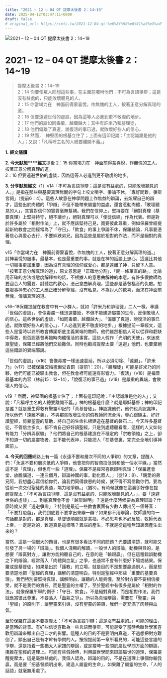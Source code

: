 ```yaml
---
title: "2021 – 12 – 04 QT 提摩太後書 2：14~19"
date: 2025-04-12T03:47:11+0800
draft: false
# original_url: https://cmtc.tw/2021-12-04-qt-%e6%8f%90%e6%91%a9%e5%a4%aa%e5%be%8c%e6%9b%b8-2%ef%bc%9a1419
---
```


![2021 – 12 – 04 QT 提摩太後書 2：14~19](/images/qt.jpg   "2021 – 12 – 04 QT 提摩太後書 2：14~19")

# 2021 – 12 – 04 QT 提摩太後書 2：14~19

> 提摩太後書 2：14~19  
> 2：14 你要使眾人回想這些事，在主面前囑咐他們：不可為言語爭辯；這是沒有益處的，只能敗壞聽見的人。  
> 2：15 你當竭力在　神面前得蒙喜悅，作無愧的工人，按著正意分解真理的道。  
> 2：16 但要遠避世俗的虛談，因為這等人必進到更不敬虔的地步。  
> 2：17 他們的話如同毒瘡，越爛越大；其中有許米乃和腓理徒，  
> 2：18 他們偏離了真道，說復活的事已過，就敗壞好些人的信心。  
> 2：19 然而，　神堅固的根基立住了；上面有這印記說：「主認識誰是他的人」；又說：「凡稱呼主名的人總要離開不義。」

**1.** **經文誦讀**

**2. 今天默想****經文**提後 2：15 你當竭力在　神面前得蒙喜悅，作無愧的工人，按著正意分解真理的道。  
2：16 但要遠避世俗的虛談，因為這等人必進到更不敬虔的地步。

**3. 分享默想經文**（1）v14「不可為言語爭辯；這是沒有益處的，只能敗壞聽見的人。」是指在那些與基要真理無關的字句上咬文嚼字、爭論不休，「專好問難，爭辯言詞」（提前6：4）。這些人故意在神學問題上作無益的辯論，去炫耀自己的辯才，這些出於肉體的「爭辯」不但不能帶來屬靈的益處，還會惹動肉體，「敗壞聽見的人」，其實對信仰的實質毫無幫補。我們在信仰上，堅持要在「絕對真理（基要真理）上堅持持守，絕不讓步」，絕對真理可以「使徒信經」作為代表。但是對於許多屬於「相對作法」上，就不應該堅持己見，而要彼此尊重，例如保羅曾經提起新約教會之間經常為了「守日」、「飲食」的事上爭論不休，保羅結論，凡事要憑著信心與愛心去行，不要絆跌弟兄，因為這些是屬於相對的作法，而不是絕對的真理。

v15「你當竭力在　神面前得蒙喜悅，作無愧的工人，按著正意分解真理的道。」討神喜悅的服事，最基本，也是最重要的事，就是在神的話語上忠心，這遠比其他一切服事更加重要，因為沒有真理的信仰或愛心，都是遠離了神，只留下人意。「按著正意分解真理的道」，原文意思是「正確地分割」、「開一條筆直的路」，比喻用正確的方法或態度解釋神的話，不根據人的意思曲解神的本意。有許多假教師為要迎合人的需要、討聽眾的歡心，憑己意曲解真理，這些都是基督福音的仇敵。想要服事神忠心的工人應正確分解聖經，沒有私見，不為討人的歡喜，而求在神面前無愧，傳講真理的道。

v16~18保羅提醒在教會中有一小群人，就如「許米乃和腓理徒」二人一樣，專講「世俗的虛談」，會像毒瘤一樣迅速蔓延，不但不能建造屬靈的生命，反倒敗壞人的信心。這些世俗的虛談，「如同毒瘡，越爛越大」、「偏離了真道，說復活的事已過，就敗壞好些人的信心。」、「人必進到更不敬虔的地步。」根據提前一章經文，這些人是當時以弗所教會傳諾斯底主義異端的教師，他們雖然相信人可以從罪和虧缺中得救，但否認基督再臨時肉體復活的事實。這些人假作「光明的天使」，來迷惑眾聖徒，保羅已經將他們交給撒但。同時也勸戒提摩太要「遠避」他們，也要棄絕這些錯誤的異端邪說。

「世俗的虛談」（v16）會像毒瘤一樣迅速蔓延，所以必須切除、「遠避」。「許米乃」（v17）已被保羅交給撒但受責罰（提前1：20），「腓理徒」可能是許米乃的同夥，他們可能已被驅出教會，但在教會裡可能還有影響力。「復活」（v18）是福音最基本的內容（林前15：12~14），「說復活的事已過」（v18）是嚴重的異端，會敗壞人的信心。

v19「 然而，神堅固的根基立住了；上面有這印記說：「主認識誰是他的人」；又說：「凡稱呼主名的人總要離開不義。」神的根基是什麼？就是耶穌基督；神的印記是誰？就是重生得救有聖靈印記的「真基督徒」。神認識他們，他們也真認識神，所以他們「遠離不義」，不與那些敗壞生命的假教師同流合污，專心跟隨主，好好讀聖經，倚靠聖靈的幫助，將自己的生命扎根建造在基督的磐石上。今天許多基督徒，不管信主多久，都不肯自己好好讀聖經，只是到處聽聽看看，這樣的人又如何有能力「分辨與察驗」？他們將自己的根基建造在不穩定的「宗教領袖」之上，卻不知道一切的屬靈牧者，並不能代表神，只能把人「在基督裏，完完全全地引導神面前」。

**4. 今天的回應**網路上有一篇《永遠不要和層次不同的人爭辯》的文章，提醒人們：「永遠不要和層次低的人爭辯，他會把你的智商拉低到和他一個水平線。」當然這不是「真理」，但也有一些「道理」。保羅不是經常喜歡辯明真理：「保羅進會堂，放膽講道，一連三個月，辯論神國的事，勸化眾人。」（徒19：8）、「親愛的弟兄阿，我想盡心寫信給你們，論我們同得救恩的時候，就不得不寫信勸你們，要為從前一次交付聖徒的真道，竭力地爭辯。」（猶3）。有時候就像在這裏卻好像在提醒提摩太：「不可為言語爭辯．這是沒有益處的、只能敗壞聽見的人。」，要「遠避世俗的虛談」…。到底真理會不會「越辯越明」？還是什麼時候要為真理辯論？什麼時候又要「遠避爭辯」？特別是最近一些教會裏面有少數人傳出另一個聲音：「不要打疫苗」，我們到底要不要拿出來辯一辯？如果都不用辯論，牧師講的每一句話都是對的，都是真理，基督徒順服就是蒙福，不必思考也不必反駁，牧師代表上帝，一定是對的，難道真是這樣嗎？異端的產生，不就是從這種無知裏面產生出來的？

當然，這是一個很大的題目，也是有很多看法不同的問題？光要講清楚，就可能又引發了另一場的「辯論」。我個人淺顯的解讀，一般世人的辯論，動機與目的，是想要「辯贏對方」，讓對方能夠聽自己的，在意的是「輸跟贏」。但在這種錯誤動機之下的辯論，經常落入「肉體與血氣」之爭，也通常不會有什麼好下場或結果。保羅或是基督徒，如果是出於「護教」的立場，就是目的不是想要贏過別人，而是想要清楚地把「聖經的真理」講解的清楚明白，特別是聖經中那些「重要的基要真理」，我們特別要堅持真理，講解明白，讓聽的人能夠懂，至於對方要不要相信接受，就不是我們的責任，而是聖靈的主權了。至於聖經中有很多是屬於「相對的作法」，就像保羅所舉的例子：「守日、飲食」，不是絕對真理，而是相對作法，我們就應當彼此尊重，不要落入「血氣之爭」。所以為真理辯論，需要在「聖靈」與「聖經」的原則下，讓聖靈來引導，沒有聖靈的帶領，我們一定充滿了肉體與血氣。

至於保羅在這裏不要提摩太：「不可為言語爭辯；這是沒有益處的。」可能的理由，是當時的背景。有好些信徒喜歡為一些言語而爭辯，可能是受了當時希臘哲學家喜歡用辯論來顯出自己口才的影響。這種人的目的不是要明白真道，不過想把對方難倒了，顯出自己是有才幹有學問的人。按照提前第一章所看見的，可能這些言語的爭辯，還是指着一些猶太人家譜的辯論，或是當時一些關於屬世學問方面的辯論，攙雜在聖經的道理上。可能有些假師傅，利用屬世學問來辯論屬世的道理，保羅提醒提摩太，這是毫無益處的。我個人認為，辯論的目的，不是在道理上爭個你輸我贏，而是要「把基督顯明出來，建造人屬靈的生命」，如果離了屬靈的生命，「人的話語」就毫無用處了。